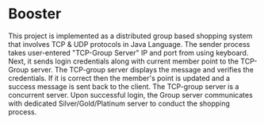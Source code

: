 # Booster
This project is implemented as a distributed group based shopping system that involves TCP & UDP protocols in Java Language. The sender process takes user-entered "TCP-Group Server" IP and port from using keyboard. Next, it sends login credentials along with current member point to the TCP-Group server. The TCP-group server displays the message and verifies the credentials. If it is correct then the member's point is updated and a success message is sent back to the client. The TCP-group server is a concurrent server. Upon successful login, the Group server communicates with dedicated Silver/Gold/Platinum server to conduct the shopping process.
